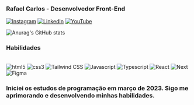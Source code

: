 ### Rafael Carlos - Desenvolvedor Front-End

[![Instagram](https://img.shields.io/badge/Instagram-E4405F?style=for-the-badge&logo=instagram&logoColor=white)](https://www.instagram.com/rafael_carlosoficial/)
[![LinkedIn](https://img.shields.io/badge/LinkedIn-0077B5?style=for-the-badge&logo=linkedin&logoColor=white)](https://www.linkedin.com/in/rafael-carlos-b09a8b2b7/)
[![YouTube](https://img.shields.io/badge/YouTube-FF0000?style=for-the-badge&logo=youtube&logoColor=white)](https://www.youtube.com/channel/UCAPdH9jcMeCeDbKFTgRmlSQ)

![Anurag's GitHub stats](https://github-readme-stats.vercel.app/api?username=rafaelcarlosoficial&show_icons=true&theme=tokyonight)

### Habilidades

<div style="display: inline_block"><br/>
    <img aling='center' alt="html5" src="https://img.shields.io/badge/HTML5-E34F26?style=for-the-badge&logo=html5&logoColor=white">
    <img aling='center' alt="css3" src="https://img.shields.io/badge/CSS3-1572B6?style=for-the-badge&logo=css3&logoColor=white">
     <img aling='center' alt="Tailwind CSS" src="https://img.shields.io/badge/Tailwind_CSS-38B2AC?style=for-the-badge&logo=tailwind-css&logoColor=white">
    <img aling='center' alt="Javascript" src="https://img.shields.io/badge/JavaScript-F7DF1E?style=for-the-badge&logo=javascript&logoColor=black">
    <img aling='center' alt="Typescript" src="https://img.shields.io/badge/typescript-%23007ACC.svg?style=for-the-badge&logo=typescript&logoColor=white">
    <img aling='center' alt="React" src="https://img.shields.io/badge/React-20232A?style=for-the-badge&logo=react&logoColor=61DAFB">
    <img aling='center' alt="Next" src="https://img.shields.io/badge/Next-black?style=for-the-badge&logo=next.js&logoColor=whitee">
     <img aling='center' alt="Figma" src="https://img.shields.io/badge/Figma-F24E1E?style=for-the-badge&logo=figma&logoColor=white">
    <br/>
</div>


### Iniciei os estudos de programação em março de 2023. Sigo me aprimorando e desenvolvendo minhas habilidades.

